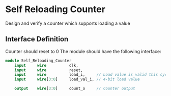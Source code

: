 # Self Reloading Counter

Design and verify a counter which supports loading a value

## Interface Definition
Counter should reset to 0
The module should have the following interface:

```SystemVerilog
module Self_Reloading_Counter
    input     wire          clk,
    input     wire          reset,
    input     wire          load_i,     // Load value is valid this cycle
    input     wire[3:0]     load_val_i, // 4-bit load value

    output    wire[3:0]     count_o     // Counter output
```